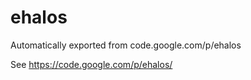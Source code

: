 # ehalos
Automatically exported from code.google.com/p/ehalos

See https://code.google.com/p/ehalos/
